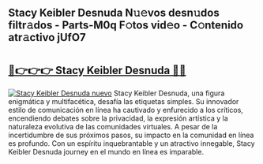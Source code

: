 ## Stacy Keibler Desnuda N𝚞𝚎vos desn𝚞dos filtr𝚊dos - Parts-M0q F𝚘tos vid𝚎o - C𝚘ntenido atr𝚊ctivo jUfO7

# <h2><a href="http://mb1kog.tromn.icu/?c=Stacy+Keibler+Desnuda">🔗👉👉👉 Stacy Keibler Desnuda 🔗🔗</a></h2>

[![Stacy Keibler Desnuda nuevo](https://i.imgur.com/pEAQMta.gif)](http://mb1kog.tromn.icu/?c=Stacy+Keibler+Desnuda)
Stacy Keibler Desnuda, una figura enigmática y multifacética, desafía las etiquetas simples. Su innovador estilo de comunicación en línea ha cautivado y enfurecido a los críticos, encendiendo debates sobre la privacidad, la expresión artística y la naturaleza evolutiva de las comunidades virtuales. A pesar de la incertidumbre de sus próximos pasos, su impacto en la comunidad en línea es profundo. Con un espíritu inquebrantable y un atractivo innegable, Stacy Keibler Desnuda journey en el mundo en línea es imparable.
